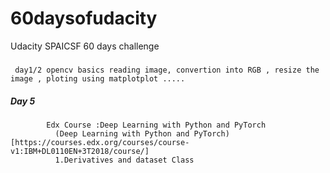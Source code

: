 # 60daysofudacity
Udacity SPAICSF  60 days challenge 


##### 
     day1/2 opencv basics reading image, convertion into RGB , resize the image , ploting using matplotplot .....

##### Day 5 
            Edx Course :Deep Learning with Python and PyTorch 
              (Deep Learning with Python and PyTorch)[https://courses.edx.org/courses/course-v1:IBM+DL0110EN+3T2018/course/]
              1.Derivatives and dataset Class 
              
